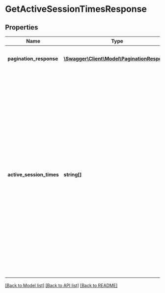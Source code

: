 # GetActiveSessionTimesResponse

## Properties
Name | Type | Description | Notes
------------ | ------------- | ------------- | -------------
**pagination_response** | [**\Swagger\Client\Model\PaginationResponse**](PaginationResponse.md) | Contains information about the pagination used. | [optional] 
**active_session_times** | **string[]** | List of available start times for active sessions. Note the following:  * The times returned represent possibilities for scheduling a session, not necessarily currently scheduled sessions.  * The response includes either all schedule types or those filtered by supplying &#x60;ScheduleType&#x60; or &#x60;SessionTypeIds&#x60;.  * Each session has an associated schedule type, but when you supply &#x60;SessionTypeIds&#x60;, they may map to one or more of the schedule types. | [optional] 

[[Back to Model list]](../README.md#documentation-for-models) [[Back to API list]](../README.md#documentation-for-api-endpoints) [[Back to README]](../README.md)


